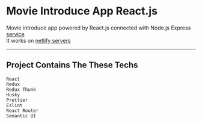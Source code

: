 # Movie Introduce App React.js
Movie introduce app powered by React.js connected with Node.js Express [service](https://github.com/crazycoder-io/node-js-movie-api)
<br>
It works on [netlify servers](https://movie-app-crazycoderio.netlify.app)

<hr>

## Project Contains The These Techs
    React
    Redux
    Redux Thunk
    Husky
    Prettier
    Eslint
    React Router
    Semantic UI
